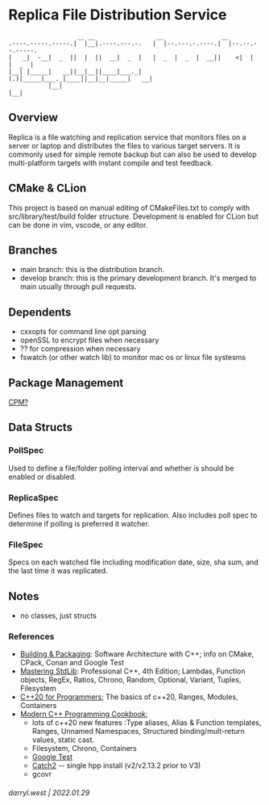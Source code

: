# Replica File Distribution Service

```
                   __ __                 __                __                
.----.-----.-----.|  |__|.----.---.-.   |  |--.---.-.----.|  |--.--.--.-----.
|   _|  -__|  _  ||  |  ||  __|  _  |   |  _  |  _  |  __||    <|  |  |  _  |
|__| |_____|   __||__|__||____|___._|(.)|_____|___._|____||__|__|_____|   __|
           |__|                                                      |__|   
```

## Overview

Replica is a file watching and replication service that monitors files on a server or laptop and distributes the files to
various target servers.  It is commonly used for simple remote backup but can also be used to develop multi-platform
targets with instant compile and test feedback.

## CMake & CLion

This project is based on manual editing of CMakeFiles.txt to comply with src/library/test/build folder structure.  Development 
is enabled for CLion but can be done in vim, vscode, or any editor.

## Branches

* main branch: this is the distribution branch.
* develop branch: this is the primary development branch.  It's merged to main usually through pull requests.

## Dependents

* cxxopts for command line opt parsing
* openSSL to encrypt files when necessary
* ?? for compression when necessary
* fswatch (or other watch lib) to monitor mac os or linux file systesms

## Package Management

[CPM?](https://github.com/cpm-cmake/CPM.cmake)

## Data Structs

### PollSpec

Used to define a file/folder polling interval and whether is should be enabled or disabled.

### ReplicaSpec

Defines files to watch and targets for replication.  Also includes poll spec to determine if polling is preferred it watcher.


### FileSpec

Specs on each watched file including modification date, size, sha sum, and the last time it was replicated.

## Notes

* no classes, just structs

### References

* [Building & Packaging](https://learning.oreilly.com/library/view/software-architecture-with/9781838554590/7f997c01-2634-4584-be95-0b068f448312.xhtml#uuid-f1312c0b-6145-4f6c-a1ea-16e37221eb42): Software Architecture with C++; info on CMake, CPack, Conan and Google Test
* [Mastering StdLib](https://learning.oreilly.com/library/view/professional-c-4th/9781119421306/c18.xhtml): Professional C++, 4th Edition; Lambdas, Function objects, RegEx, Ratios, Chrono, Random, Optional, Variant, Tuples, Filesystem
* [C++20 for Programmers](https://learning.oreilly.com/library/view/c-20-for-programmers/9780136905776/ch06.xhtml#ch06); The basics of c++20, Ranges, Modules, Containers
* [Modern C++ Programming Cookbook](https://learning.oreilly.com/library/view/modern-c-programming/9781800208988/Text/Chapter_1.xhtml#_idParaDest-18); 
  * lots of c++20 new features :Type aliases, Alias & Function templates, Ranges, Unnamed Namespaces, Structured binding/mult-return values, static cast.
  * Filesystem, Chrono, Containers
  * [Google Test](https://google.github.io/googletest/reference/assertions.html)
  * [Catch2](https://catch2.docsforge.com/) -- single hpp install (v2/v2.13.2 prior to V3)
  * gcovr

###### darryl.west | 2022.01.29

